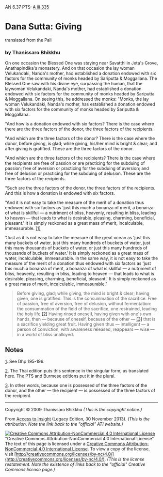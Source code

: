 AN 6.37 PTS: [A iii 335](http://www.accesstoinsight.org/tipitaka/sltp/AN_III_utf8.html#pts.335)
# Dana Sutta: Giving
translated from the Pali
### by Thanissaro Bhikkhu

On one occasion the Blessed One was staying near Savatthi in Jeta's Grove, Anathapindika's monastery. And on that occasion the lay woman Velukandaki, Nanda's mother, had established a donation endowed with six factors for the community of monks headed by Sariputta & Moggallana. The Blessed One saw with his divine eye, surpassing the human, that the laywoman Velukandaki, Nanda's mother, had established a donation endowed with six factors for the community of monks headed by Sariputta & Moggallana. On seeing this, he addressed the monks: "Monks, the lay woman Velukandaki, Nanda's mother, has established a donation endowed with six factors for the community of monks headed by Sariputta & Moggallana.

"And how is a donation endowed with six factors? There is the case where there are the three factors of the donor, the three factors of the recipients.

"And which are the three factors of the donor? There is the case where the donor, before giving, is glad; while giving, his/her mind is bright & clear; and after giving is gratified. These are the three factors of the donor.

"And which are the three factors of the recipients? There is the case where the recipients are free of passion or are practicing for the subduing of passion; free of aversion or practicing for the subduing of aversion; and free of delusion or practicing for the subduing of delusion. These are the three factors of the recipients.

"Such are the three factors of the donor, the three factors of the recipients. And this is how a donation is endowed with six factors.

"And it is not easy to take the measure of the merit of a donation thus endowed with six factors as 'just this much a bonanza of merit, a bonanza of what is skillful — a nutriment of bliss, heavenly, resulting in bliss, leading to heaven — that leads to what is desirable, pleasing, charming, beneficial, pleasant.' It is simply reckoned as a great mass of merit, incalculable, immeasurable. <a class='noteTag' href='#fn-1' id='fnt-1'>[1]</a>

"Just as it is not easy to take the measure of the great ocean as 'just this many buckets of water, just this many hundreds of buckets of water, just this many thousands of buckets of water, or just this many hundreds of thousands of buckets of water.' It is simply reckoned as a great mass of water, incalculable, immeasurable. In the same way, it is not easy to take the measure of the merit of a donation thus endowed with six factors as 'just this much a bonanza of merit, a bonanza of what is skillful — a nutriment of bliss, heavenly, resulting in bliss, leading to heaven — that leads to what is desirable, pleasing, charming, beneficial, pleasant.' It is simply reckoned as a great mass of merit, incalculable, immeasurable."

> Before giving, glad;
while giving, the mind is bright & clear;
having given, one is gratified:
	This is the consummation of the sacrifice.
Free of passion, free of aversion,
free of delusion, without fermentation:
	the consummation of the field of the sacrifice,
	one restrained, leading the holy life.<a class='noteTag' href='#fn-2' id='fnt-2'>[2]</a>
Having rinsed oneself,
having given with one's own hands,
	then — because of oneself,
	because of the other — <a class='noteTag' href='#fn-3' id='fnt-3'>[3]</a>
that is a sacrifice yielding great fruit.
Having given thus
	— intelligent —
a person of conviction,
with awareness released,
	reappears
	— wise —
in a world of bliss
	unalloyed.

## Notes

<a href="#fnt-1" id="fn-1">1</a>. See Dhp 195-196.

<a href="#fnt-2" id="fn-2">2</a>. The Thai edition puts this sentence in the singular form, as translated here. The PTS and Burmese editions put it in the plural.

<a href="#fnt-3" id="fn-3">3</a>.
In other words, because one is possessed of the three factors of the donor, and the other — the recipient — is possessed of the three factors of the recipient.

---

Copyright © 2009 Thanissaro Bhikkhu *(This is the copyright notice.)*

From [Access to Insight](http://accesstoinsight.org/) (Legacy Edition, 30 November 2013). *(This is the attribution. Note the link back to the "official" ATI website.)*

[![Creative Commons Attribution-NonCommercial 4.0 International License][copyright]](http://creativecommons.org/licenses/by-nc/4.0/) "Creative Commons Attribution-NonCommercial 4.0 International License" The text of this page is licensed under a [Creative Commons Attribution-NonCommercial 4.0 International License](http://creativecommons.org/licenses/by-nc/4.0/). To view a copy of the license, visit [http://creativecommons.org/licenses/by-nc/4.0/](http://creativecommons.org/licenses/by-nc/4.0/). *(This is the license restatement. Note the existence of links back to the "official" Creative Commons license page.)*

[copyright]: http://www.accesstoinsight.org/img/cc-by-nc-88x31.png
